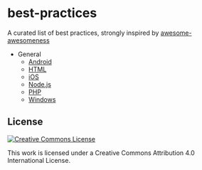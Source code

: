 # best-practices

A curated list of best practices, strongly inspired by [awesome-awesomeness](https://github.com/bayandin/awesome-awesomeness)

- General
	- [Android](https://github.com/futurice/android-best-practices)
	- [HTML](https://github.com/hail2u/html-best-practices)
	- [iOS](https://github.com/futurice/ios-good-practices)
	- [Node.js](https://github.com/alanjames1987/Node.js-Best-Practices)
	- [PHP](https://github.com/codeguy/php-the-right-way)
	- [Windows](https://github.com/futurice/windows-app-development-best-practices)

## License

[![Creative Commons License](http://i.creativecommons.org/l/by/4.0/88x31.png)](http://creativecommons.org/licenses/by/4.0/)

This work is licensed under a Creative Commons Attribution 4.0 International License.
